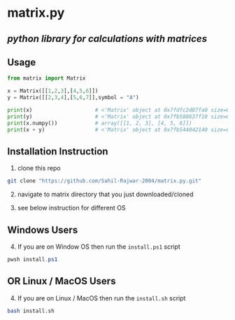 # matrix.py

## ***python library for calculations with matrices***

## Usage
```python
from matrix import Matrix

x = Matrix([[1,2,3],[4,5,6]])
y = Matrix([[2,3,4],[5,6,7]],symbol = "A")

print(x)                    # <'Matrix' object at 0x7fdfc2d87fa0 size=6 shape=(2, 3) symbol=None>
print(y)                    # <'Matrix' object at 0x7fb588637f10 size=6 shape=(2, 3) symbol=A>
print(x.numpy())            # array([[1, 2, 3], [4, 5, 6]])
print(x + y)                # <'Matrix' object at 0x7fb544042140 size=6 shape=(2, 3) symbol=None>
```


## Installation Instruction

1. clone this repo  
```bash
git clone "https://github.com/Sahil-Rajwar-2004/matrix.py.git"
```

2. navigate to matrix directory that you just downloaded/cloned

3. see below instruction for different OS

## Windows Users

4. If you are on Window OS then run the `install.ps1` script  
```powershell
pwsh install.ps1
```

## OR Linux / MacOS Users

4. If you are on Linux / MacOS then run the `install.sh` script  
```bash
bash install.sh
```
